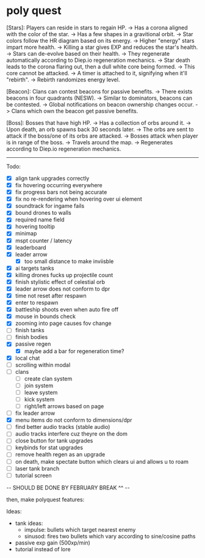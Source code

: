 # poly quest

[Stars]: Players can reside in stars to regain HP.
    -> Has a corona aligned with the color of the star.
    -> Has a few shapes in a gravitional orbit.
    -> Star colors follow the HR diagram based on its energy.
        -> Higher "energy" stars impart more health.
    -> Killing a star gives EXP and reduces the star's health.
        -> Stars can de-evolve based on their health.
        -> They regenerate automatically according to Diep.io regeneration mechanics.
    -> Star death leads to the corona flaring out, then a dull white core being formed.
        -> This core cannot be attacked.
        -> A timer is attached to it, signifying when it'll "rebirth".
        -> Rebirth randomizes energy level.

[Beacon]: Clans can contest beacons for passive benefits.
    -> There exists beacons in four quadrants (NESW).
    -> Similar to dominators, beacons can be contested.
        -> Global notifications on beacon ownership changes occur.
    -> Clans which own the beacon get passive benefits.

[Boss]: Bosses that have high HP.
    -> Has a collection of orbs around it.
         -> Upon death, an orb spawns back 30 seconds later.
         -> The orbs are sent to attack if the boss/one of its orbs are attacked.
    -> Bosses attack when player is in range of the boss.
    -> Travels around the map.
    -> Regenerates according to Diep.io regeneration mechanics.

--- 
Todo:
- [x] align tank upgrades correctly
- [x] fix hovering occurring everywhere
- [x] fix progress bars not being accurate
- [x] fix no re-rendering when hovering over ui element
- [x] soundtrack for ingame fails
- [x] bound drones to walls
- [x] required name field
- [x] hovering tooltip
- [x] minimap
- [x] mspt counter / latency
- [x] leaderboard
- [x] leader arrow
    - [x] too small distance to make inviisble
- [x] ai targets tanks
- [x] killing drones fucks up projectile count
- [x] finish stylistic effect of celestial orb
- [x] leader arrow does not conform to dpr
- [x] time not reset after respawn
- [x] enter to respawn
- [x] battleship shoots even when auto fire off
- [x] mouse in bounds check
- [x] zooming into page causes fov change
- [ ] finish tanks
- [ ] finish bodies
- [x] passive regen
    - [x] maybe add a bar for regeneration time?
- [x] local chat
- [ ] scrolling within modal
- [ ] clans
    - [ ] create clan system
    - [ ] join system
    - [ ] leave system
    - [ ] kick system
    - [ ] right/left arrows based on page
- [ ] fix leader arrow
- [x] menu items do not conform to dimensions/dpr
- [ ] find better audio tracks (stable audio)
- [ ] audio tracks interfere cuz theyre on the dom
- [ ] close button for tank upgrades
- [ ] keybinds for stat upgrades
- [ ] remove health regen as an upgrade
- [ ] on death, make spectate button which clears ui and allows u to roam
- [ ] laser tank branch
- [ ] tutorial screen

-- SHOULD BE DONE BY FEBRUARY BREAK ^^ --

then, make polyquest features:

Ideas:
- tank ideas:
    - impulse: bullets which target nearest enemy
    - sinusod: fires two bullets which vary according to sine/cosine paths
- passive exp gain (500xp/min)
- tutorial instead of lore

